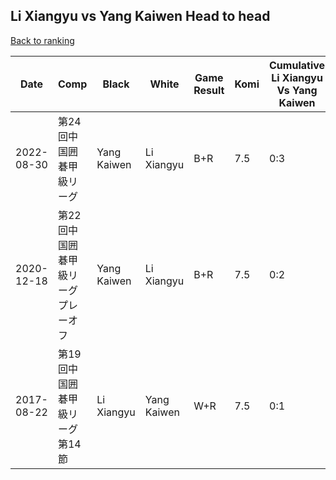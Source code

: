 ## Li Xiangyu vs Yang Kaiwen Head to head

[Back to ranking](../../index.md)




| **Date** | **Comp** | **Black** | **White** | **Game Result** | **Komi** | **Cumulative Li Xiangyu Vs Yang Kaiwen** | **Li Xiangyu Streak** | **Yang Kaiwen Streak** | 
| --- | --- | --- | --- | --- | --- | --- | --- | --- |
| 2022-08-30 | 第24回中国囲碁甲級リーグ | Yang Kaiwen | Li Xiangyu | B+R | 7.5 | 0:3 | 0 | 3 | 
| 2020-12-18 | 第22回中国囲碁甲級リーグプレーオフ | Yang Kaiwen | Li Xiangyu | B+R | 7.5 | 0:2 | 0 | 2 | 
| 2017-08-22 | 第19回中国囲碁甲級リーグ第14節 | Li Xiangyu | Yang Kaiwen | W+R | 7.5 | 0:1 | 0 | 1 |




